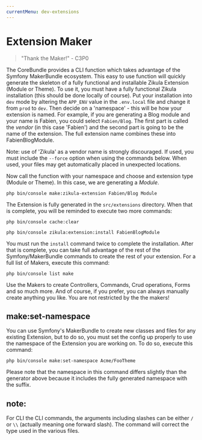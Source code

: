 ```yaml
---
currentMenu: dev-extensions
---
```

# Extension Maker

> "Thank the Maker!" - C3P0

The CoreBundle provides a CLI function which takes advantage of the Symfony MakerBundle ecosystem.
This easy to use function will quickly generate the skeleton of a fully functional and installable
Zikula Extension (Module or Theme). To use it, you must have a fully functional Zikula installation (this should
be done locally of course). Put your installation into `dev` mode by altering the `APP_ENV` value in the `.env.local`
file and change it from `prod` to `dev`. Then decide on a 'namespace' - this will be how your extension is named.
For example, if you are generating a Blog module and your name is Fabien, you could select `Fabien/Blog`. The first
part is called the _vendor_ (in this case 'Fabien') and the second part is going to be the name of the extension.
The full extension name combines these into FabienBlogModule.

Note: use of 'Zikula' as a vendor name is strongly discouraged. If used, you must include the `--force` option when
using the commands below. When used, your files may get automatically placed in unexpected locations.

Now call the function with your namespace and choose and extension type (Module or Theme). In this case, we are
generating a _Module_.

```shell
php bin/console make:zikula-extension Fabien/Blog Module
```

The Extension is fully generated in the `src/extensions` directory.
When that is complete, you will be reminded to execute two more commands:

```shell
php bin/console cache:clear
```

```shell
php bin/console zikula:extension:install FabienBlogModule
```

You must run the `install` command twice to complete the installation.
After that is complete, you can take full advantage of the rest of the Symfony/MakerBundle commands to create the
rest of your extension. For a full list of Makers, execute this command:

```shell
php bin/console list make
```

Use the Makers to create Controllers, Commands, Crud operations, Forms and so much more. And of course, if you prefer,
you can always manually create anything you like. You are not restricted by the the makers!

## make:set-namespace

You can use Symfony's MakerBundle to create new classes and files for any existing Extension, but to do so, you must
set the config up properly to use the namespace of the Extension you are working on. To do so, execute this command:

```shell
php bin/console make:set-namespace Acme/FooTheme
```

Please note that the namespace in this command differs slightly than the generator above because it includes
the fully generated namespace with the suffix.

## note:

For CLI the CLI commands, the arguments including slashes can be either `/` or `\\` (actually meaning one forward slash).
The command will correct the type used in the various files.
